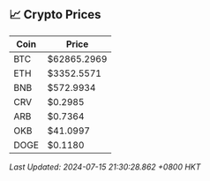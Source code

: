 ## 📈 Crypto Prices

| Coin | Price |
| ---- | ----- |
| BTC | $62865.2969 |
| ETH | $3352.5571 |
| BNB | $572.9934 |
| CRV | $0.2985 |
| ARB | $0.7364 |
| OKB | $41.0997 |
| DOGE | $0.1180 |

_Last Updated: 2024-07-15 21:30:28.862 +0800 HKT_